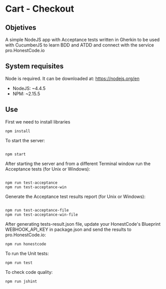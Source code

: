 # Cart - Checkout

## Objetives

A simple NodeJS app with Acceptance tests written in Gherkin to be used with CucumberJS to learn BDD and ATDD and connect with the service pro.HonestCode.io


## System requisites

Node is required. It can be downloaded at: https://nodejs.org/en

* NodeJS: ~4.4.5
* NPM: ~2.15.5

## Use

First we need to install libraries

```
npm install

```

To start the server:

```

npm start

```

After starting the server and from a different Terminal window run the Acceptance tests (for Unix or Windows):

```

npm run test-acceptance
npm run test-acceptance-win

```


Generate the Acceptance test results report (for Unix or Windows):

```

npm run test-acceptance-file
npm run test-acceptance-win-file

```

After generating tests-result.json file, update your HonestCode's Blueprint WEBHOOK_API_KEY in package.json and send the results to pro.HonestCode.io:

```
npm run honestcode

```


To run the Unit tests:

```
npm run test

```

To check code quality:

```
npm run jshint

```




